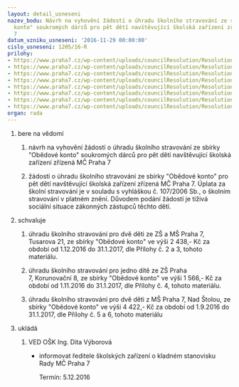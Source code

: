 ```yaml
---
layout: detail_usneseni
nazev_bodu: Návrh na vyhovění žádostí o úhradu školního stravování ze sbírky "Obědové
  konto" soukromých dárců pro pět dětí navštěvující školská zařízení zřízená MČ Praha
  7
datum_vzniku_usneseni: '2016-11-29 00:00:00'
cislo_usneseni: 1205/16-R
prilohy:
- https://www.praha7.cz/wp-content/uploads/councilResolution/Resolutions/28701/export/1Duvodovazprava~139413.doc
- https://www.praha7.cz/wp-content/uploads/councilResolution/Resolutions/28701/export/2ZadostZSTusarovaI~139412.pdf
- https://www.praha7.cz/wp-content/uploads/councilResolution/Resolutions/28701/export/3ZadostZSTusarovaII~139410.pdf
- https://www.praha7.cz/wp-content/uploads/councilResolution/Resolutions/28701/export/4ZadostZSKorunovacni~139408.pdf
- https://www.praha7.cz/wp-content/uploads/councilResolution/Resolutions/28701/export/5ZadostMSNadStolouI~139406.pdf
- https://www.praha7.cz/wp-content/uploads/councilResolution/Resolutions/28701/export/6ZadostMSNadStolouII~139404.pdf
- https://www.praha7.cz/wp-content/uploads/councilResolution/Resolutions/28701/export/7RekapitulaceOK~139402.xlsx
- https://www.praha7.cz/wp-content/uploads/councilResolution/Resolutions/28701/export/export~297245.pdf
organ: rada
---
```

<ol class="urzList_view" id="urzList">
<li class="urzClass1" id=""><span name="1">bere na vědomí</span> 
<ol class="urzOlClass">
<li class="urzClass2" style="TEXT-ALIGN: left" id=""><span><p>návrh na vyhovění žádostí o úhradu školního stravování ze sbírky "Obědové konto" soukromých dárců pro pět dětí navštěvující školská zařízení zřízená MČ Praha 7</p></span></li><li class="urzClass2" id="" style="text-align: left;"><span><p>žádosti o úhradu školního stravování ze sbírky "Obědové konto" pro pět dětí navštěvující školská zařízení zřízená MČ Praha 7. Úplata za školní stravování je v souladu s vyhláškou č. 107/2006 Sb., o školním stravování v platném znění. Důvodem podání žádostí je tíživá sociální situace zákonných zástupců těchto dětí.</p></span></li></ol></li>
<li class="urzClass1" id=""><span name="24">schvaluje</span> 
<ol class="urzOlClass">
<li class="urzClass2" style="TEXT-ALIGN: left" id=""><span><p>úhradu školního stravování pro dvě děti ze ZŠ a MŠ Praha 7, Tusarova 21, ze sbírky "Obědové konto" ve výši 2 438,- Kč za období od 1.12.2016 do 31.1.2017, dle Přílohy č. 2 a 3, tohoto materiálu.</p></span></li>
<li class="urzClass2" style="TEXT-ALIGN: left" id=""><span><p>úhradu školního stravování pro&nbsp;jedno dítě ze ZŠ&nbsp;Praha 7,&nbsp;Korunovační 8, ze sbírky "Obědové konto" ve výši&nbsp;1 566,- Kč za období od 1.11.2016 do 31.1.2017, dle Přílohy č.&nbsp;4, tohoto materiálu.</p></span></li>
<li class="urzClass2" style="TEXT-ALIGN: left" id=""><span><p>úhradu školního stravování pro dvě děti z MŠ Praha 7,&nbsp;Nad Štolou,&nbsp;ze sbírky "Obědové konto" ve výši&nbsp;4 422,- Kč za období od 1.9.2016 do 31.1.2017, dle Přílohy č.&nbsp;5 a 6, tohoto materiálu</p></span></li></ol></li><li class="urzClass1" id="urzUkoly"><span name="1">ukládá</span><ol class="urzOlClass"><li class="urzClass2"><span><p>VED OŠK Ing. Dita Výborová</p></span><ul class="urzUlClass"><li class="urzClass3"><span><p>informovat ředitele školských zařízení o kladném stanovisku Rady MČ Praha 7</p></span><span class="urzUkolTermin">  Termín:&nbsp;5.12.2016</span></li></ul></li></ol></li>
</ol>
